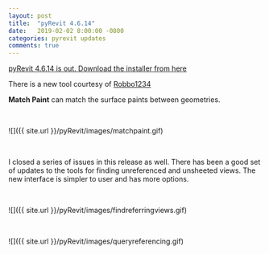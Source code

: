 ```yaml
---
layout: post
title:  "pyRevit 4.6.14"
date:   2019-02-02 8:00:00 -0800
categories: pyrevit updates
comments: true
---
```


[pyRevit 4.6.14 is out. Download the installer from here](https://github.com/eirannejad/pyRevit/releases)

There is a new tool courtesy of [Robbo1234](https://github.com/eirannejad/pyRevit/issues/498)

**Match Paint** can match the surface paints between geometries.

&nbsp;

![]({{ site.url }}/pyRevit/images/matchpaint.gif)

&nbsp;

I closed a series of issues in this release as well. There has been a good set of updates to the tools for finding unreferenced and unsheeted views. The new interface is simpler to user and has more options.

&nbsp;

![]({{ site.url }}/pyRevit/images/findreferringviews.gif)

&nbsp;

![]({{ site.url }}/pyRevit/images/queryreferencing.gif)

&nbsp;

